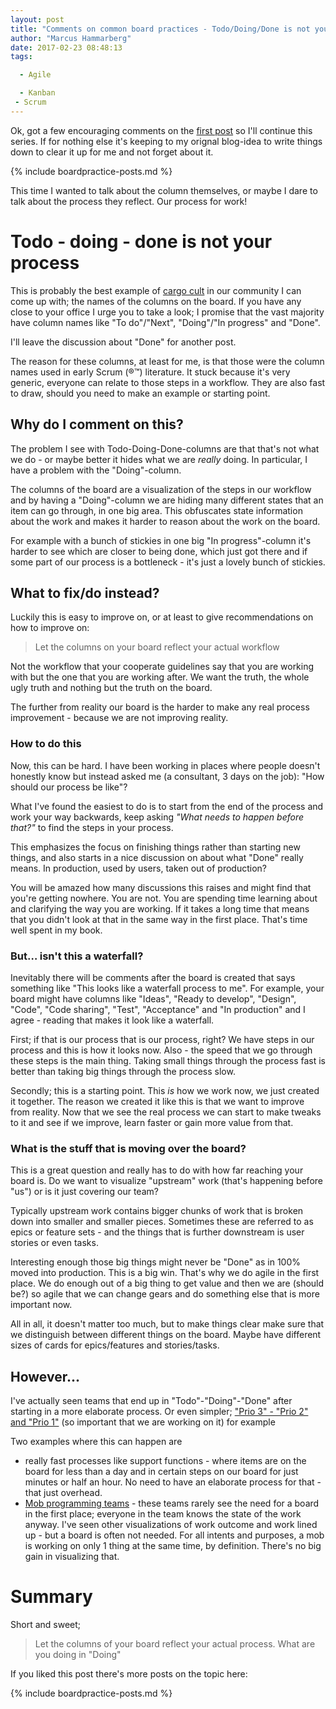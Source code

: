 ```yaml
---
layout: post
title: "Comments on common board practices - Todo/Doing/Done is not your process"
author: "Marcus Hammarberg"
date: 2017-02-23 08:48:13
tags:

  - Agile

  - Kanban
 - Scrum
---
```


Ok, got a few encouraging comments on the [first post](http://www.marcusoft.net/2017/02/comments-on-board-practices.html) so I'll continue this series. If for nothing else it's keeping to my orignal blog-idea to write things down to clear it up for me and not forget about it.

{% include boardpractice-posts.md %}

This time I wanted to talk about the column themselves, or maybe I dare to talk about the process they reflect. Our process for work!

<!-- excerpt-end -->

# Todo - doing - done is not your process

This is probably the best example of [cargo cult](https://en.wikipedia.org/wiki/Cargo_cult) in our community I can come up with; the names of the columns on the board. If you have any close to your office I urge you to take a look; I promise that the vast majority have column names like "To do"/"Next", "Doing"/"In progress" and "Done".

I'll leave the discussion about "Done" for another post.

The reason for these columns, at least for me, is that those were the column names used in early Scrum (®™) literature. It stuck because it's very generic, everyone can relate to those steps in a workflow. They are also fast to draw, should you need to make an example or starting point.

## Why do I comment on this?

The problem I see with Todo-Doing-Done-columns are that that's not what we do - or maybe better it hides what we are *really* doing. In particular, I have a problem with the "Doing"-column.

The columns of the board are a visualization of the steps in our workflow and by having a "Doing"-column we are hiding many different states that an item can go through, in one big area. This obfuscates state information about the work and makes it harder to reason about the work on the board.

For example with a bunch of stickies in one big "In progress"-column it's harder to see which are closer to being done, which just got there and if some part of our process is a bottleneck - it's just a lovely bunch of stickies.

## What to fix/do instead?

Luckily this is easy to improve on, or at least to give recommendations on how to improve on:

> Let the columns on your board reflect your actual workflow

Not the workflow that your cooperate guidelines say that you are working with but the one that you are working after. We want the truth, the whole ugly truth and nothing but the truth on the board.

The further from reality our board is the harder to make any real process improvement - because we are not improving reality.

### How to do this

Now, this can be hard. I have been working in places where people doesn't honestly know but instead asked me (a consultant, 3 days on the job): "How should our process be like"?

What I've found the easiest to do is to start from the end of the process and work your way backwards, keep asking *"What needs to happen before that?"* to find the steps in your process.

This emphasizes the focus on finishing things rather than starting new things, and also starts in a nice discussion on about what "Done" really means. In production, used by users, taken out of production?

You will be amazed how many discussions this raises and might find that you're getting nowhere. You are not. You are spending time learning about and clarifying the way you are working. If it takes a long time that means that you didn't look at that in the same way in the first place. That's time well spent in my book.

### But… isn't this a waterfall?

Inevitably there will be comments after the board is created that says something like "This looks like a waterfall process to me". For example, your board might have columns like "Ideas", "Ready to develop", "Design", "Code", "Code sharing", "Test", "Acceptance" and "In production" and I agree - reading that makes it look like a waterfall.

First; if that is our process that is our process, right? We have steps in our process and this is how it looks now.  Also - the speed that we go through these steps is the main thing. Taking small things through the process fast is better than taking big things through the process slow.

Secondly; this is a starting point. This *is* how we work now, we just created it together. The reason we created it like this is that we want to improve from reality. Now that we see the real process we can start to make tweaks to it and see if we improve, learn faster or gain more value from that.

### What is the stuff that is moving over the board?

This is a great question and really has to do with how far reaching your board is. Do we want to visualize "upstream" work (that's happening before "us") or is it just covering our team?

Typically upstream work contains bigger chunks of work that is broken down into smaller and smaller pieces. Sometimes these are referred to as epics or feature sets - and the things that is further downstream is user stories or even tasks.

Interesting enough those big things might never be "Done" as in 100% moved into production. This is a big win. That's why we do agile in the first place. We do enough out of a big thing to get value and then we are (should be?) so agile that we can change gears and do something else that is more important now.

All in all, it doesn't matter too much, but to make things clear make sure that we distinguish between different things on the board. Maybe have different sizes of cards for epics/features and stories/tasks.

## However...

I've actually seen teams that end up in "Todo"-"Doing"-"Done" after starting in a more elaborate process. Or even simpler; ["Prio 3" - "Prio 2" and "Prio 1"](http://codebetter.com/marcushammarberg/2013/08/13/some-tools-for-improved-focus-improve-teamwork-and-faster-delivery/) (so important that we are working on it) for example

Two examples where this can happen are

* really fast processes like support functions - where items are on the board for less than a day and in certain steps on our board for just minutes or half an hour. No need to have an elaborate process for that - that just overhead.
* [Mob programming teams](http://codebetter.com/marcushammarberg/2013/08/06/mob-programming/) - these teams rarely see the need for a board in the first place; everyone in the team knows the state of the work anyway. I've seen other visualizations of work outcome and work lined up - but a board is often not needed. For all intents and purposes, a mob is working on only 1 thing at the same time, by definition. There's no big gain in visualizing that.

# Summary

Short and sweet;

> Let the columns of your board reflect your actual process. What are you doing in "Doing"

If you liked this post there's more posts on the topic here:

{% include boardpractice-posts.md %}
